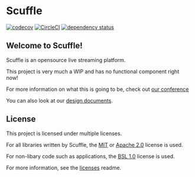 # Scuffle

[![codecov](https://codecov.io/gh/ScuffleTV/scuffle/branch/main/graph/badge.svg?token=LJCYSZR4IV)](https://codecov.io/gh/ScuffleTV/scuffle)
[![CircleCI](https://dl.circleci.com/status-badge/img/gh/ScuffleTV/scuffle/tree/main.svg?style=svg)](https://dl.circleci.com/status-badge/redirect/gh/ScuffleTV/scuffle/tree/main)
[![dependency status](https://deps.rs/repo/github/ScuffleTV/scuffle/status.svg)](https://deps.rs/repo/github/ScuffleTV/scuffle)

## Welcome to Scuffle!

Scuffle is an opensource live streaming platform.

This project is very much a WIP and has no functional component right now!

For more information on what this is going to be, check out [our conference](https://www.youtube.com/watch?v=QvQpMRkzoVM&t=593s)

You can also look at our [design documents](./design/README.md).

## License

This project is licensed under multiple licenses.

For all libraries written by Scuffle, the [MIT](./licenses/MIT_LICENSE) or [Apache 2.0](./licenses/APACHE2_LICENSE) license is used.

For non-libary code such as applications, the [BSL 1.0](./licenses/BSL_LICENSE) license is used.

For more information, see the [licenses](./licenses/README.md) readme.
